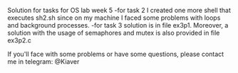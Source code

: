 Solution for tasks for OS lab week 5
-for task 2 I created one more shell that executes sh2.sh since on my machine I faced some problems with loops and background processes.
-for task 3 solution is in file ex3p1. Moreover, a solution with the usage of semaphores and mutex is also provided in file ex3p2.c

If you'll face with some problems or have some questions, please contact me in telegram:
@Kiaver
